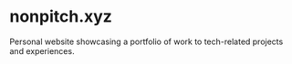 # nonpitch.xyz
Personal website showcasing a portfolio of work to tech-related projects and experiences.
